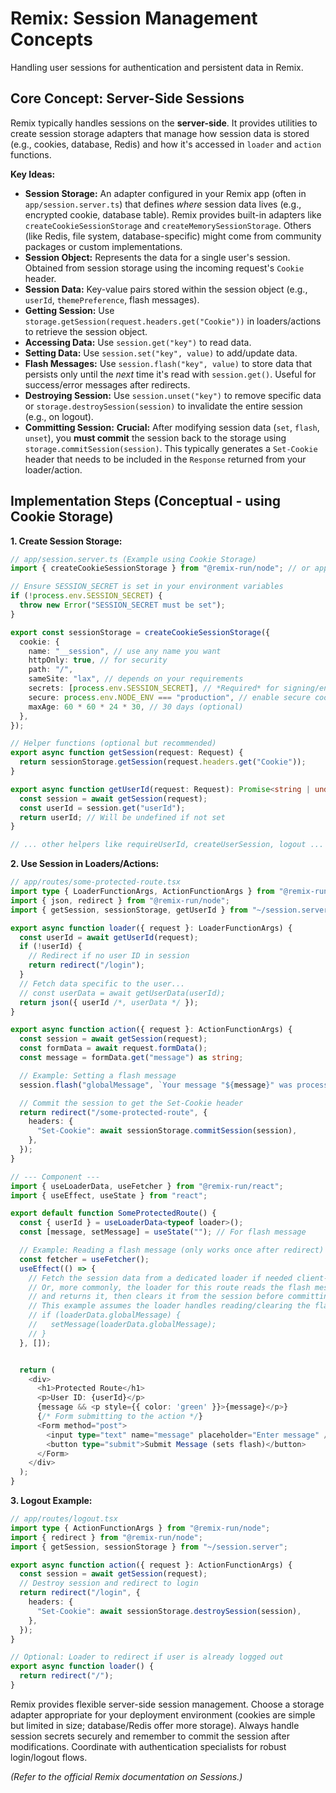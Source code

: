 # Remix: Session Management Concepts

Handling user sessions for authentication and persistent data in Remix.

## Core Concept: Server-Side Sessions

Remix typically handles sessions on the **server-side**. It provides utilities to create session storage adapters that manage how session data is stored (e.g., cookies, database, Redis) and how it's accessed in `loader` and `action` functions.

**Key Ideas:**

*   **Session Storage:** An adapter configured in your Remix app (often in `app/session.server.ts`) that defines *where* session data lives (e.g., encrypted cookie, database table). Remix provides built-in adapters like `createCookieSessionStorage` and `createMemorySessionStorage`. Others (like Redis, file system, database-specific) might come from community packages or custom implementations.
*   **Session Object:** Represents the data for a single user's session. Obtained from session storage using the incoming request's `Cookie` header.
*   **Session Data:** Key-value pairs stored within the session object (e.g., `userId`, `themePreference`, flash messages).
*   **Getting Session:** Use `storage.getSession(request.headers.get("Cookie"))` in loaders/actions to retrieve the session object.
*   **Accessing Data:** Use `session.get("key")` to read data.
*   **Setting Data:** Use `session.set("key", value)` to add/update data.
*   **Flash Messages:** Use `session.flash("key", value)` to store data that persists only until the *next* time it's read with `session.get()`. Useful for success/error messages after redirects.
*   **Destroying Session:** Use `session.unset("key")` to remove specific data or `storage.destroySession(session)` to invalidate the entire session (e.g., on logout).
*   **Committing Session:** **Crucial:** After modifying session data (`set`, `flash`, `unset`), you **must commit** the session back to the storage using `storage.commitSession(session)`. This typically generates a `Set-Cookie` header that needs to be included in the `Response` returned from your loader/action.

## Implementation Steps (Conceptual - using Cookie Storage)

**1. Create Session Storage:**

```typescript
// app/session.server.ts (Example using Cookie Storage)
import { createCookieSessionStorage } from "@remix-run/node"; // or appropriate adapter

// Ensure SESSION_SECRET is set in your environment variables
if (!process.env.SESSION_SECRET) {
  throw new Error("SESSION_SECRET must be set");
}

export const sessionStorage = createCookieSessionStorage({
  cookie: {
    name: "__session", // use any name you want
    httpOnly: true, // for security
    path: "/",
    sameSite: "lax", // depends on your requirements
    secrets: [process.env.SESSION_SECRET], // *Required* for signing/encryption
    secure: process.env.NODE_ENV === "production", // enable secure cookie in production
    maxAge: 60 * 60 * 24 * 30, // 30 days (optional)
  },
});

// Helper functions (optional but recommended)
export async function getSession(request: Request) {
  return sessionStorage.getSession(request.headers.get("Cookie"));
}

export async function getUserId(request: Request): Promise<string | undefined> {
  const session = await getSession(request);
  const userId = session.get("userId");
  return userId; // Will be undefined if not set
}

// ... other helpers like requireUserId, createUserSession, logout ...
```

**2. Use Session in Loaders/Actions:**

```typescript
// app/routes/some-protected-route.tsx
import type { LoaderFunctionArgs, ActionFunctionArgs } from "@remix-run/node";
import { json, redirect } from "@remix-run/node";
import { getSession, sessionStorage, getUserId } from "~/session.server"; // Import helpers

export async function loader({ request }: LoaderFunctionArgs) {
  const userId = await getUserId(request);
  if (!userId) {
    // Redirect if no user ID in session
    return redirect("/login");
  }
  // Fetch data specific to the user...
  // const userData = await getUserData(userId);
  return json({ userId /*, userData */ });
}

export async function action({ request }: ActionFunctionArgs) {
  const session = await getSession(request);
  const formData = await request.formData();
  const message = formData.get("message") as string;

  // Example: Setting a flash message
  session.flash("globalMessage", `Your message "${message}" was processed!`);

  // Commit the session to get the Set-Cookie header
  return redirect("/some-protected-route", {
    headers: {
      "Set-Cookie": await sessionStorage.commitSession(session),
    },
  });
}

// --- Component ---
import { useLoaderData, useFetcher } from "@remix-run/react";
import { useEffect, useState } from "react";

export default function SomeProtectedRoute() {
  const { userId } = useLoaderData<typeof loader>();
  const [message, setMessage] = useState(""); // For flash message

  // Example: Reading a flash message (only works once after redirect)
  const fetcher = useFetcher();
  useEffect(() => {
    // Fetch the session data from a dedicated loader if needed client-side
    // Or, more commonly, the loader for this route reads the flash message
    // and returns it, then clears it from the session before committing.
    // This example assumes the loader handles reading/clearing the flash message.
    // if (loaderData.globalMessage) {
    //   setMessage(loaderData.globalMessage);
    // }
  }, []);


  return (
    <div>
      <h1>Protected Route</h1>
      <p>User ID: {userId}</p>
      {message && <p style={{ color: 'green' }}>{message}</p>}
      {/* Form submitting to the action */}
      <Form method="post">
        <input type="text" name="message" placeholder="Enter message" />
        <button type="submit">Submit Message (sets flash)</button>
      </Form>
    </div>
  );
}
```

**3. Logout Example:**

```typescript
// app/routes/logout.tsx
import type { ActionFunctionArgs } from "@remix-run/node";
import { redirect } from "@remix-run/node";
import { getSession, sessionStorage } from "~/session.server";

export async function action({ request }: ActionFunctionArgs) {
  const session = await getSession(request);
  // Destroy session and redirect to login
  return redirect("/login", {
    headers: {
      "Set-Cookie": await sessionStorage.destroySession(session),
    },
  });
}

// Optional: Loader to redirect if user is already logged out
export async function loader() {
  return redirect("/");
}
```

Remix provides flexible server-side session management. Choose a storage adapter appropriate for your deployment environment (cookies are simple but limited in size; database/Redis offer more storage). Always handle session secrets securely and remember to commit the session after modifications. Coordinate with authentication specialists for robust login/logout flows.

*(Refer to the official Remix documentation on Sessions.)*